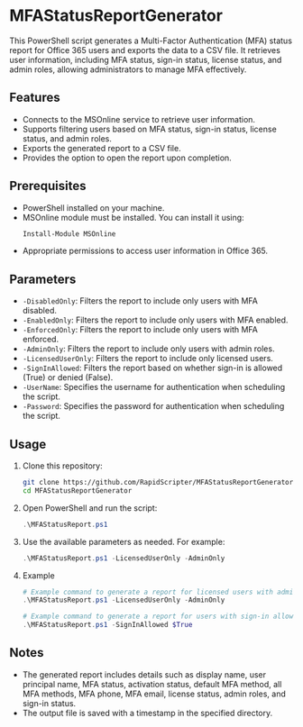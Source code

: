 # MFAStatusReportGenerator

This PowerShell script generates a Multi-Factor Authentication (MFA) status report for Office 365 users and exports the data to a CSV file. It retrieves user information, including MFA status, sign-in status, license status, and admin roles, allowing administrators to manage MFA effectively.

## Features

- Connects to the MSOnline service to retrieve user information.
- Supports filtering users based on MFA status, sign-in status, license status, and admin roles.
- Exports the generated report to a CSV file.
- Provides the option to open the report upon completion.

## Prerequisites

- PowerShell installed on your machine.
- MSOnline module must be installed. You can install it using:
  ```powershell
  Install-Module MSOnline
- Appropriate permissions to access user information in Office 365.

## Parameters

- `-DisabledOnly`: Filters the report to include only users with MFA disabled.
- `-EnabledOnly`: Filters the report to include only users with MFA enabled.
- `-EnforcedOnly`: Filters the report to include only users with MFA enforced.
- `-AdminOnly`: Filters the report to include only users with admin roles.
- `-LicensedUserOnly`: Filters the report to include only licensed users.
- `-SignInAllowed`: Filters the report based on whether sign-in is allowed (True) or denied (False).
- `-UserName`: Specifies the username for authentication when scheduling the script.
- `-Password`: Specifies the password for authentication when scheduling the script.

## Usage

1. Clone this repository:
   ```bash
   git clone https://github.com/RapidScripter/MFAStatusReportGenerator.git
   cd MFAStatusReportGenerator
2. Open PowerShell and run the script:
   ```powershell
   .\MFAStatusReport.ps1
3. Use the available parameters as needed. For example:
   ```powershell
   .\MFAStatusReport.ps1 -LicensedUserOnly -AdminOnly
4. Example
   ```powershell
   # Example command to generate a report for licensed users with admin roles
   .\MFAStatusReport.ps1 -LicensedUserOnly -AdminOnly

   # Example command to generate a report for users with sign-in allowed
   .\MFAStatusReport.ps1 -SignInAllowed $True

## Notes
- The generated report includes details such as display name, user principal name, MFA status, activation status, default MFA method, all MFA methods, MFA phone, MFA email, license status, admin roles, and sign-in status.
- The output file is saved with a timestamp in the specified directory.
